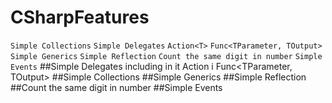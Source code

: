 # CSharpFeatures
`
Simple Collections
`
`
Simple Delegates
`
`Action<T>`
`Func<TParameter, TOutput>`
`
Simple Generics
`
`
Simple Reflection
`
`
Count the same digit in number
`
`
Simple Events
`
  ##Simple Delegates including in it Action<T> i Func<TParameter, TOutput>
  ##Simple Collections
  ##Simple Generics
  ##Simple Reflection
  ##Count the same digit in number
  ##Simple Events
